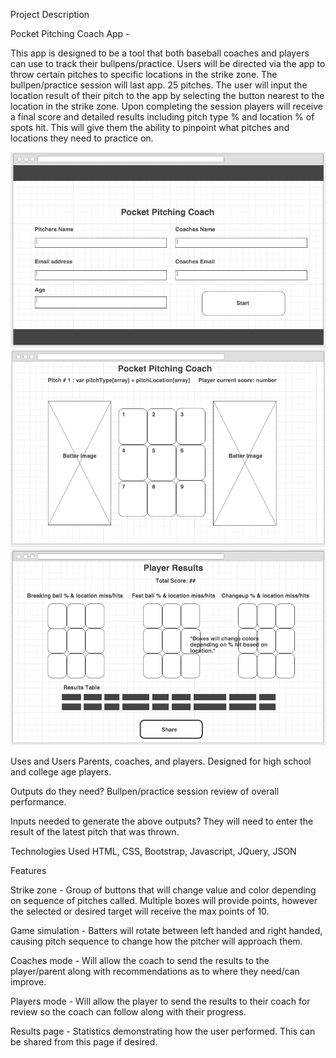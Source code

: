 Project Description

Pocket Pitching Coach App -

This app is designed to be a tool that both baseball coaches and players can use to track their bullpens/practice.  Users will be directed via the app to throw certain pitches to specific locations in the strike zone.  The bullpen/practice session will last app. 25 pitches. The user will input the location result of their pitch to the app by selecting the button nearest to the location in the strike zone.  Upon completing the session players will receive a final score and detailed results including pitch type % and location % of spots hit.  This will give them the ability to pinpoint what pitches and locations they need to practice on.

![alt tag](https://github.com/amp0024/G19-AdamPoulsen/blob/master/login_page.png)
![alt tag](https://github.com/amp0024/G19-AdamPoulsen/blob/master/main_page.png)
![alt tag](https://github.com/amp0024/G19-AdamPoulsen/blob/master/results_page.png)

Uses and Users
Parents, coaches, and players.  Designed for high school and college age players.

Outputs do they need? 
Bullpen/practice session review of overall performance. 

Inputs needed to generate the above outputs?
They will need to enter the result of the latest pitch that was thrown.

Technologies Used
HTML, CSS, Bootstrap, Javascript, JQuery, JSON

Features

Strike zone - Group of buttons that will change value and color depending on sequence of pitches called. Multiple boxes will provide points, however the selected or desired target will receive the max points of 10.

Game simulation - Batters will rotate between left handed and right handed, causing pitch sequence to change how the pitcher will approach them.

Coaches mode - Will allow the coach to send the results to the player/parent along with recommendations as to where they need/can improve.

Players mode - Will allow the player to send the results to their coach for review so the coach can follow along with their progress.

Results page - Statistics demonstrating how the user performed.  This can be shared from this page if desired.
